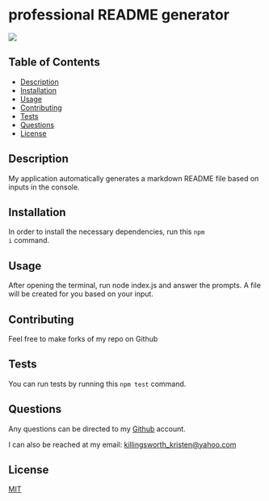 
# professional README generator
![](https://img.shields.io/badge/License-MIT-green)

## Table of Contents
* [Description](#Description)
* [Installation](#Installation)
* [Usage](#Usage)
* [Contributing](#Contributing)
* [Tests](#Tests)
* [Questions](#Questions)
* [License](#License)

## Description <a id="Description"></a>
My application automatically generates a markdown README file based on inputs in the console.

## Installation <a id="Installation"></a>
In order to install the necessary dependencies, run this <code>npm i</code> command. 

## Usage <a id="Usage"></a>
After opening the terminal, run node index.js and answer the prompts. A file will be created for you based on your input.

## Contributing <a id="Contributing"></a>
Feel free to make forks of my repo on Github

## Tests <a id="Tests"></a>
You can run tests by running this <code>npm test</code> command. 

## Questions <a id="Questions"></a>
Any questions can be directed to my [Github](https://Github.com/killingsworth-kristen) account.

I can also be reached at my email: [killingsworth_kristen@yahoo.com](killingsworth_kristen@yahoo.com)

## License <a id="License"></a>
[MIT](https://www.mit.edu/~amini/LICENSE.md)
